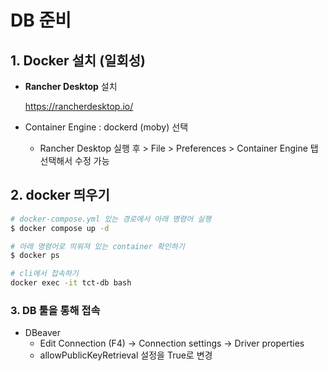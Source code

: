 # DB 준비

## 1. Docker 설치 (일회성)
- **Rancher Desktop** 설치

    https://rancherdesktop.io/
    
- Container Engine : dockerd (moby) 선택
  - Rancher Desktop 실행 후 > File > Preferences > Container Engine 탭 선택해서 수정 가능

## 2. docker 띄우기

```bash
# docker-compose.yml 있는 경로에서 아래 명령어 실행
$ docker compose up -d

# 아래 명령어로 띄워져 있는 container 확인하기
$ docker ps

# cli에서 접속하기
docker exec -it tct-db bash
```

### 3. DB 툴을 통해 접속

- DBeaver
    - Edit Connection (F4) → Connection settings → Driver properties
    - allowPublicKeyRetrieval 설정을 True로 변경
